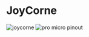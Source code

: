 # JoyCorne

![joycorne](https://i.imgur.com/9tvM6LQ.jpg)
![pro micro pinout](https://i.imgur.com/wMNx2u6.png)

